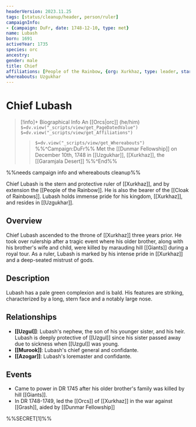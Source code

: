 ```yaml
---
headerVersion: 2023.11.25
tags: [status/cleanup/header, person/ruler]
campaignInfo:
- {campaign: DuFr, date: 1748-12-10, type: met}
name: Lubash
born: 1691
activeYear: 1735
species: orc
ancestry:
gender: male
title: Chief
affiliations: [People of the Rainbow, {org: Xurkhaz, type: leader, start: 1745}]
whereabouts: Uzgukhar
---
```

# Chief Lubash
>[!info]+ Biographical Info
> An [[Orcs|orc]] (he/him)
> `$=dv.view("_scripts/view/get_PageDatedValue")`
> `$=dv.view("_scripts/view/get_Affiliations")`
>> `$=dv.view("_scripts/view/get_Whereabouts")`
>> %%^Campaign:DuFr%% Met the [[Dunmar Fellowship]] on December 10th, 1748 in [[Uzgukhar]], [[Xurkhaz]], the [[Garamjala Desert]] %%^End%%

%%needs campaign info and whereabouts cleanup%%

Chief Lubash is the stern and protective ruler of [[Xurkhaz]], and by extension the [[People of the Rainbow]]. He is also the bearer of the [[Cloak of Rainbows]].  Lubash holds immense pride for his kingdom, [[Xurkhaz]], and resides in [[Uzgukhar]].
## Overview

Chief Lubash ascended to the throne of [[Xurkhaz]] three years prior. He took over rulership after a tragic event where his older brother, along with his brother's wife and child, were killed by marauding hill [[Giants]] during a royal tour. As a ruler, Lubash is marked by his intense pride in [[Xurkhaz]] and a deep-seated mistrust of gods.
## Description

Lubash has a pale green complexion and is bald. His features are striking, characterized by a long, stern face and a notably large nose.
## Relationships

- **[[Uzgul]]**: Lubash's nephew, the son of his younger sister, and his heir. Lubash is deeply protective of [[Uzgul]] since his sister passed away due to sickness when [[Uzgul]] was young.
- **[[Murook]]**: Lubash's chief general and confidante. 
- **[[Azogar]]**: Lubash's loremaster and confidante. 
## Events

- Came to power in DR 1745 after his older brother's family was killed by hill [[Giants]].
- In DR 1748-1749, led the [[Orcs]] of [[Xurkhaz]] in the war against [[Grash]], aided by [[Dunmar Fellowship]]

%%SECRET[1]%%